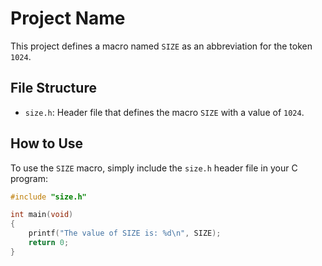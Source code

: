 # Project Name

This project defines a macro named `SIZE` as an abbreviation for the token `1024`.

## File Structure

- `size.h`: Header file that defines the macro `SIZE` with a value of `1024`.

## How to Use

To use the `SIZE` macro, simply include the `size.h` header file in your C program:

```c
#include "size.h"

int main(void)
{
    printf("The value of SIZE is: %d\n", SIZE);
    return 0;
}

